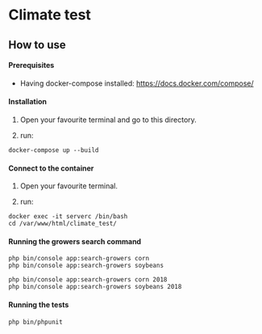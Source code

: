 # Climate test

## How to use

#### Prerequisites
- Having docker-compose installed: https://docs.docker.com/compose/

#### Installation

1) Open your favourite terminal and go to this directory.

2) run:
```
docker-compose up --build
```

#### Connect to the container

1) Open your favourite terminal.

2) run:
```
docker exec -it serverc /bin/bash
cd /var/www/html/climate_test/
```

#### Running the growers search command

```
php bin/console app:search-growers corn
php bin/console app:search-growers soybeans

php bin/console app:search-growers corn 2018
php bin/console app:search-growers soybeans 2018
```

#### Running the tests
```
php bin/phpunit
```

